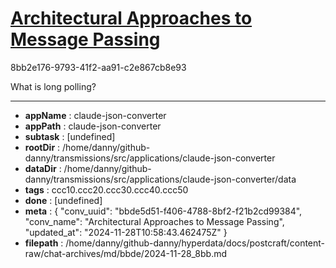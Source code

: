 # [Architectural Approaches to Message Passing](https://claude.ai/chat/bbde5d51-f406-4788-8bf2-f21b2cd99384)

8bb2e176-9793-41f2-aa91-c2e867cb8e93

What is long polling?

---

* **appName** : claude-json-converter
* **appPath** : claude-json-converter
* **subtask** : [undefined]
* **rootDir** : /home/danny/github-danny/transmissions/src/applications/claude-json-converter
* **dataDir** : /home/danny/github-danny/transmissions/src/applications/claude-json-converter/data
* **tags** : ccc10.ccc20.ccc30.ccc40.ccc50
* **done** : [undefined]
* **meta** : {
  "conv_uuid": "bbde5d51-f406-4788-8bf2-f21b2cd99384",
  "conv_name": "Architectural Approaches to Message Passing",
  "updated_at": "2024-11-28T10:58:43.462475Z"
}
* **filepath** : /home/danny/github-danny/hyperdata/docs/postcraft/content-raw/chat-archives/md/bbde/2024-11-28_8bb.md